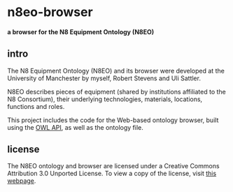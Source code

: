 n8eo-browser
============

#### a browser for the N8 Equipment Ontology (N8EO) ####


intro
--------------------

The N8 Equipment Ontology (N8EO) and its browser were developed at the University of Manchester by myself, Robert Stevens and Uli Sattler. 

N8EO describes pieces of equipment (shared by institutions affiliated to the N8 Consortium), their underlying technologies, materials, locations, functions and roles. 

This project includes the code for the Web-based ontology browser, built using the [OWL API](http://owlapi.sourceforge.net/), as well as the ontology file.


license
--------------------

The N8EO ontology and browser are licensed under a Creative Commons Attribution 3.0 Unported License. To view a copy of the license, visit [this webpage](http://creativecommons.org/licenses/by/3.0/deed.en_US).